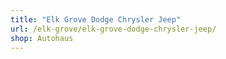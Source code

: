 ```yaml
---
title: "Elk Grove Dodge Chrysler Jeep"
url: /elk-grove/elk-grove-dodge-chrysler-jeep/
shop: Autohaus
---
```

